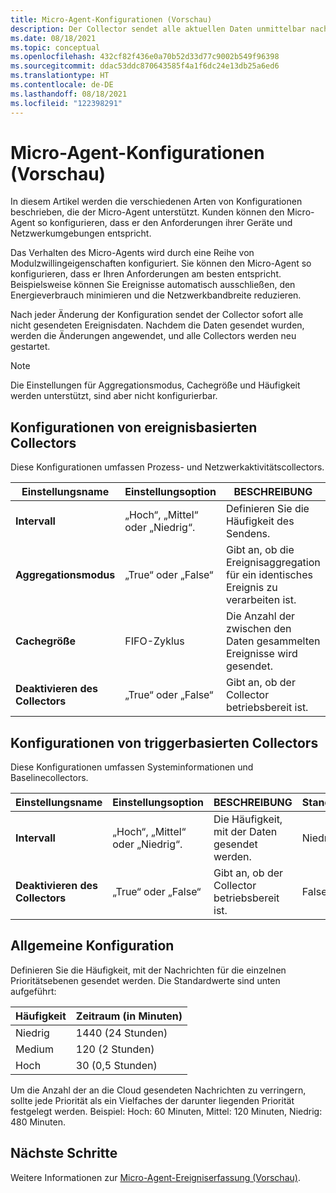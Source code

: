 ```yaml
---
title: Micro-Agent-Konfigurationen (Vorschau)
description: Der Collector sendet alle aktuellen Daten unmittelbar nach jeder Konfigurationsänderung. Die Änderungen werden dann übernommen.
ms.date: 08/18/2021
ms.topic: conceptual
ms.openlocfilehash: 432cf82f436e0a70b52d33d77c9002b549f96398
ms.sourcegitcommit: ddac53ddc870643585f4a1f6dc24e13db25a6ed6
ms.translationtype: HT
ms.contentlocale: de-DE
ms.lasthandoff: 08/18/2021
ms.locfileid: "122398291"
---
```

# <a name="micro-agent-configurations-preview"></a>Micro-Agent-Konfigurationen (Vorschau)

In diesem Artikel werden die verschiedenen Arten von Konfigurationen beschrieben, die der Micro-Agent unterstützt. Kunden können den Micro-Agent so konfigurieren, dass er den Anforderungen ihrer Geräte und Netzwerkumgebungen entspricht.  

Das Verhalten des Micro-Agents wird durch eine Reihe von Modulzwillingeigenschaften konfiguriert. Sie können den Micro-Agent so konfigurieren, dass er Ihren Anforderungen am besten entspricht. Beispielsweise können Sie Ereignisse automatisch ausschließen, den Energieverbrauch minimieren und die Netzwerkbandbreite reduzieren.

Nach jeder Änderung der Konfiguration sendet der Collector sofort alle nicht gesendeten Ereignisdaten. Nachdem die Daten gesendet wurden, werden die Änderungen angewendet, und alle Collectors werden neu gestartet.

> [!Note]
> Die Einstellungen für Aggregationsmodus, Cachegröße und Häufigkeit werden unterstützt, sind aber nicht konfigurierbar.

## <a name="event-based-collectors-configurations"></a>Konfigurationen von ereignisbasierten Collectors

Diese Konfigurationen umfassen Prozess- und Netzwerkaktivitätscollectors.

| Einstellungsname | Einstellungsoption | BESCHREIBUNG | Standardeinstellung |
|--|--|--|--|
| **Intervall** | „Hoch“, „Mittel“ oder „Niedrig“. | Definieren Sie die Häufigkeit des Sendens. | Medium |
| **Aggregationsmodus** | „True“ oder „False“ | Gibt an, ob die Ereignisaggregation für ein identisches Ereignis zu verarbeiten ist.  | True |
| **Cachegröße** | FIFO-Zyklus | Die Anzahl der zwischen den Daten gesammelten Ereignisse wird gesendet. | 256 |
| **Deaktivieren des Collectors** | „True“ oder „False“ | Gibt an, ob der Collector betriebsbereit ist. | False |

## <a name="trigger-based-collectors-configurations"></a>Konfigurationen von triggerbasierten Collectors

Diese Konfigurationen umfassen Systeminformationen und Baselinecollectors.

| Einstellungsname | Einstellungsoption | BESCHREIBUNG | Standardeinstellung |
|--|--|--|--|
| **Intervall** | „Hoch“, „Mittel“ oder „Niedrig“. | Die Häufigkeit, mit der Daten gesendet werden. | Niedrig |
| **Deaktivieren des Collectors** | „True“ oder „False“ | Gibt an, ob der Collector betriebsbereit ist. | False |

## <a name="general-configuration"></a>Allgemeine Konfiguration

Definieren Sie die Häufigkeit, mit der Nachrichten für die einzelnen Prioritätsebenen gesendet werden. Die Standardwerte sind unten aufgeführt:

| Häufigkeit | Zeitraum (in Minuten) |
|--|--|
| Niedrig | 1440 (24 Stunden) |
| Medium | 120 (2 Stunden) |
| Hoch | 30 (0,5 Stunden) |

Um die Anzahl der an die Cloud gesendeten Nachrichten zu verringern, sollte jede Priorität als ein Vielfaches der darunter liegenden Priorität festgelegt werden. Beispiel: Hoch: 60 Minuten, Mittel: 120 Minuten, Niedrig: 480 Minuten.

## <a name="next-steps"></a>Nächste Schritte

Weitere Informationen zur [Micro-Agent-Ereigniserfassung (Vorschau)](concept-event-aggregation.md).
